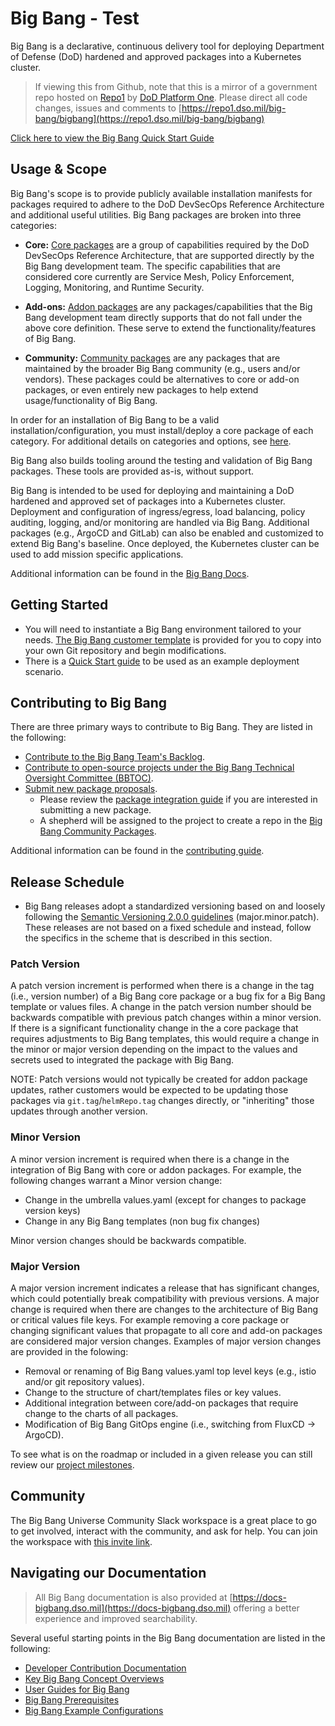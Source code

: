 # Big Bang - Test

Big Bang is a declarative, continuous delivery tool for deploying Department of Defense (DoD) hardened and approved packages into a Kubernetes cluster.

> If viewing this from Github, note that this is a mirror of a government repo hosted on [Repo1](https://repo1.dso.mil/) by [DoD Platform One](http://p1.dso.mil/).  Please direct all code changes, issues and comments to [https://repo1.dso.mil/big-bang/bigbang](https://repo1.dso.mil/big-bang/bigbang)

[Click here to view the Big Bang Quick Start Guide](docs/guides/deployment-scenarios/quickstart.md)

## Usage & Scope

Big Bang's scope is to provide publicly available installation manifests for packages required to adhere to the DoD DevSecOps Reference Architecture and additional useful utilities. Big Bang packages are broken into three categories:

- **Core:** [Core packages](./docs/understanding-bigbang/package-architecture/README.md#core) are a group of capabilities required by the DoD DevSecOps Reference Architecture, that are supported directly by the Big Bang development team. The specific capabilities that are considered core currently are Service Mesh, Policy Enforcement, Logging, Monitoring, and Runtime Security.

- **Add-ons:** [Addon packages](./docs/understanding-bigbang/package-architecture/README.md#addons) are any packages/capabilities that the Big Bang development team directly supports that do not fall under the above core definition. These serve to extend the functionality/features of Big Bang.

- **Community:** [Community packages](https://repo1.dso.mil/big-bang/product/community) are any packages that are maintained by the broader Big Bang community (e.g., users and/or vendors). These packages could be alternatives to core or add-on packages, or even entirely new packages to help extend usage/functionality of Big Bang.

In order for an installation of Big Bang to be a valid installation/configuration, you must install/deploy a core package of each category. For additional details on categories and options, see [here](./docs/understanding-bigbang/package-architecture/README.md##Core).

Big Bang also builds tooling around the testing and validation of Big Bang packages. These tools are provided as-is, without support.

Big Bang is intended to be used for deploying and maintaining a DoD hardened and approved set of packages into a Kubernetes cluster.  Deployment and configuration of ingress/egress, load balancing, policy auditing, logging, and/or monitoring are handled via Big Bang.  Additional packages (e.g., ArgoCD and GitLab) can also be enabled and customized to extend Big Bang's baseline.  Once deployed, the Kubernetes cluster can be used to add mission specific applications.

Additional information can be found in the [Big Bang Docs](./docs/README.md).

## Getting Started

- You will need to instantiate a Big Bang environment tailored to your needs.  [The Big Bang customer template](https://repo1.dso.mil/big-bang/customers/template) is provided for you to copy into your own Git repository and begin modifications.
- There is a [Quick Start guide](https://repo1.dso.mil/big-bang/bigbang/-/blob/master/docs/guides/deployment-scenarios/quickstart.md) to be used as an example deployment scenario.

## Contributing to Big Bang

There are three primary ways to contribute to Big Bang. They are listed in the following:

- [Contribute to the Big Bang Team's Backlog](https://repo1.dso.mil/big-bang/bigbang/-/issues).
- [Contribute to open-source projects under the Big Bang Technical Oversight Committee (BBTOC)](https://repo1.dso.mil/big-bang/product/bbtoc/-/blob/master/CONTRIBUTING.md).
- [Submit new package proposals](https://repo1.dso.mil/big-bang/product/bbtoc/-/issues/new?issue%5Bmilestone_id%5D=).
  - Please review the [package integration guide](./docs/developer/package-integration/README.md) if you are interested in submitting a new package.
  - A shepherd will be assigned to the project to create a repo in the [Big Bang Community Packages](https://repo1.dso.mil/big-bang/product/community).

Additional information can be found in the [contributing guide](./CONTRIBUTING.md).

## Release Schedule

- Big Bang releases adopt a standardized versioning based on and loosely following the [Semantic Versioning 2.0.0 guidelines](https://semver.org/spec/v2.0.0.html) (major.minor.patch). These releases are not based on a fixed schedule and instead, follow the specifics in the scheme that is described in this section. 

### Patch Version

A patch version increment is performed when there is a change in the tag (i.e., version number) of a Big Bang core package or a bug fix for a Big Bang template or values files. A change in the patch version number should be backwards compatible with previous patch changes within a minor version. If there is a significant functionality change in the a core package that requires adjustments to Big Bang templates, this would require a change in the minor or major version depending on the impact to the values and secrets used to integrated the package with Big Bang.

NOTE: Patch versions would not typically be created for addon package updates, rather customers would be expected to be updating those packages via `git.tag`/`helmRepo.tag` changes directly, or "inheriting" those updates through another version.

### Minor Version

A minor version increment is required when there is a change in the integration of Big Bang with core or addon packages. For example, the following changes warrant a Minor version change:

- Change in the umbrella values.yaml (except for changes to package version keys)
- Change in any Big Bang templates (non bug fix changes)

Minor version changes should be backwards compatible.

### Major Version

A major version increment indicates a release that has significant changes, which could potentially break compatibility with previous versions. A major change is required when there are changes to the architecture of Big Bang or critical values file keys. For example removing a core package or changing significant values that propagate to all core and add-on packages are considered major version changes. Examples of major version changes are provided in the folowing:

- Removal or renaming of Big Bang values.yaml top level keys (e.g., istio and/or git repository values).
- Change to the structure of chart/templates files or key values.
- Additional integration between core/add-on packages that require change to the charts of all packages.
- Modification of Big Bang GitOps engine (i.e., switching from FluxCD -> ArgoCD).

To see what is on the roadmap or included in a given release you can still review our [project milestones](https://repo1.dso.mil/groups/big-bang/-/milestones).

## Community

The Big Bang Universe Community Slack workspace is a great place to go to get involved, interact with the community, and ask for help. You can join the workspace with [this invite link](https://join.slack.com/t/bigbanguniver-ft39451/shared_invite/zt-21zrvwacw-zoionTAz0UdzVbjnAFSnDw).

## Navigating our Documentation

> All Big Bang documentation is also provided at [https://docs-bigbang.dso.mil](https://docs-bigbang.dso.mil) offering a better experience and improved searchability.

Several useful starting points in the Big Bang documentation are listed in the following:

- [Developer Contribution Documentation](./docs/developer/README.md)
- [Key Big Bang Concept Overviews](./docs/understanding-bigbang/README.md)
- [User Guides for Big Bang](./docs/guides/README.md)
- [Big Bang Prerequisites](./docs/prerequisites/README.md)
- [Big Bang Example Configurations](https://repo1.dso.mil/big-bang/bigbang/-/tree/master/docs/assets/configs/example)
